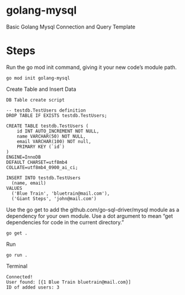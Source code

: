# golang-mysql
Basic Golang Mysql Connection and Query Template

# Steps

Run the go mod init command, giving it your new code’s module path.

    go mod init golang-mysql

Create Table and Insert Data

    DB Table create script
    
    -- testdb.TestUsers definition
    DROP TABLE IF EXISTS testdb.TestUsers;
    
    CREATE TABLE testdb.TestUsers (
      	id INT AUTO_INCREMENT NOT NULL,
    	name VARCHAR(50) NOT NULL,
    	email VARCHAR(100) NOT null,
    	PRIMARY KEY (`id`)
    )
    ENGINE=InnoDB
    DEFAULT CHARSET=utf8mb4
    COLLATE=utf8mb4_0900_ai_ci;
    
    INSERT INTO testdb.TestUsers
      (name, email)
    VALUES
      ('Blue Train', 'bluetrain@mail.com'),
      ('Giant Steps', 'john@mail.com')

Use the go get to add the github.com/go-sql-driver/mysql module as a dependency for your own module. Use a dot argument to mean “get dependencies for code in the current directory.”

    go get .

Run

    go run .

Terminal

    Connected!
    User found: [{1 Blue Train bluetrain@mail.com}]
    ID of added users: 3

  
